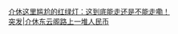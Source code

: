   
[介休这里尴尬的红绿灯：这到底能走还是不能走嘞！](http://www.dianyue.me/archives/323/l173vsz2xctbciiw/)  
[突发|介休东云阁路上一堆人民币](http://www.dianyue.me/archives/442/k5ntj74nni3j8cfu/)